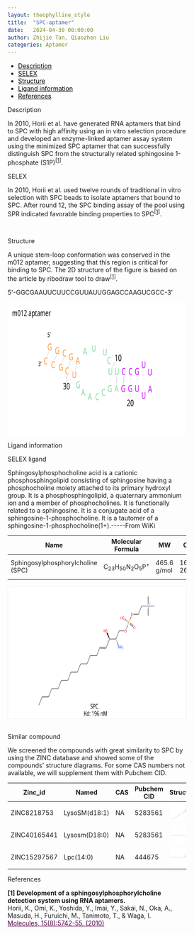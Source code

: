 ```yaml
---
layout: theophylline_style
title:  "SPC-aptamer"
date:   2024-04-30 00:00:00
author: Zhijie Tan, Qiaozhen Liu
categories: Aptamer
---
```




<div class="side-nav">
<ul>
    <div class="side-nav-item"><li><a href="#description" style="color: #000000;">Description</a></li></div>
    <div class="side-nav-item"><li><a href="#SELEX" style="color: #000000;">SELEX</a></li></div>
    <div class="side-nav-item"><li><a href="#Structure" style="color: #000000;">Structure</a></li></div>
    <div class="side-nav-item"><li><a href="#ligand-recognition" style="color: #000000;">Ligand information</a></li></div>
    <div class="side-nav-item"><li><a href="#references" style="color: #000000;">References</a></li></div>
    </ul>
</div>



<p class="header_box" id="description">Description</p>
<p>In 2010, Horii et al. have generated RNA aptamers that bind to SPC with high affinity using an in vitro selection procedure and developed an enzyme-linked aptamer assay system using the minimized SPC aptamer that can successfully distinguish SPC from the structurally related sphingosine 1-phosphate (S1P)<sup>[<a href="#ref1" style="color:#520049">1</a>]</sup>.<br></p>


<p class="header_box" id="SELEX">SELEX</p>
<p>In 2010, Horii et al. used twelve rounds of traditional in vitro selection with SPC beads to isolate aptamers that bound to SPC. After round 12, the SPC binding assay of the pool using SPR indicated favorable binding properties to SPC<sup>[<a href="#ref1" style="color:#520049">1</a>]</sup>.<p>
<br>


<p class="header_box" id="Structure">Structure</p>
<p>A unique stem-loop conformation was conserved in the m012 aptamer, suggesting that this region is critical for binding to SPC. The 2D structure of the figure is based on the article by ribodraw tool to draw<sup>[<a href="#ref1" style="color:#520049">1</a>]</sup>.<br></p>
<p>5'-GGCGAAUUCUUCCGUUAUUGGAGCCAAGUCGCC-3'</p>
<img src="/images/2D/SPC_aptamer_2D.svg" alt="drawing" style="width:800px;height:300px;display:block;margin:0 auto;border-radius:0;" class="img-responsive">
<div style="display: flex; justify-content: center;"></div>



<font ><p class="header_box" id="ligand-recognition">Ligand information</p>  

<p class="blowheader_box">SELEX ligand</p>
<p>Sphingosylphosphocholine acid is a cationic phosphosphingolipid consisting of sphingosine having a phosphocholine moiety attached to its primary hydroxyl group. It is a phosphosphingolipid, a quaternary ammonium ion and a member of phosphocholines. It is functionally related to a sphingosine. It is a conjugate acid of a sphingosine-1-phosphocholine. It is a tautomer of a sphingosine-1-phosphocholine(1+).-----From WiKi</p>
<table class="table table-bordered" style="table-layout:fixed;width:auto;margin-left:auto;margin-right:auto;" >
  <thead>
      <tr>
        <th onclick="sortTable(0)">Name</th>
        <th onclick="sortTable(1)">Molecular Formula</th>
        <th onclick="sortTable(2)">MW</th>
        <th onclick="sortTable(3)">CAS</th>
        <th onclick="sortTable(4)">Solubility</th>
        <th onclick="sortTable(5)">PubChem</th>
        <th onclick="sortTable(6)">MCE</th>
      </tr>
  </thead>
    <tbody>
      <tr>
        <td name="td0">Sphingosylphosphorylcholine (SPC)</td>
        <td name="td1">C<sub>23</sub>H<sub>50</sub>N<sub>2</sub>O<sub>5</sub>P<sup>+</sup></td>
        <td name="td2">465.6 g/mol</td>
        <td name="td3">1670-26-4</td>
        <td name="td4">10 mg/ml (chloroform/methanol (2:1))</td>
        <td name="td5"><a href="https://pubchem.ncbi.nlm.nih.gov/compound/5280613" target="_blank" style="color:#520049"><b>5280613</b></a></td>
        <td name="td6"><a href="https://www.medchemexpress.cn/sphingosylphosphorylcholine.html" target="_blank" style="color:#520049"><b>HY-132187</b></a></td>
      </tr>
	  </tbody>
  </table>
<div style="display: flex; justify-content: center;"></div>
<img src="/images/SELEX_ligand/SPC_SELEX_ligand.svg" alt="drawing" style="width:1000px;height:300px;border:solid 1px #efefef;display:block;margin:0 auto;border-radius:0;" class="img-responsive">
<br>



<p class="blowheader_box">Similar compound</p>                    
<p>We screened the compounds with great similarity to SPC by using the ZINC database and showed some of the compounds' structure diagrams. For some CAS numbers not available, we will supplement them with Pubchem CID.</p>
<table class="table table-bordered" style="table-layout:fixed;width:auto;margin-left:auto;margin-right:auto;" >
  <thead>
      <tr>
        <th onclick="sortTable(1)">Zinc_id</th>
        <th onclick="sortTable(2)">Named</th>
        <th onclick="sortTable(3)">CAS</th>
        <th onclick="sortTable(4)">Pubchem CID</th>
        <th onclick="sortTable(5)">Structure</th>
      </tr>
  </thead>
    <tbody>
      <tr>
        <td name="td1">ZINC8218753</td>
        <td name="td2">LysoSM(d18:1)</td>
        <td name="td3">NA</td>
        <td name="td4">5283561</td>
        <td name="td5"><img src="/images/Similar_compound/SPC_Simi_compound1.svg" alt="drawing" style="width:500px"  px="" /></td>
      </tr>
      <tr>
        <td name="td1">ZINC40165441</td>
        <td name="td2">Lysosm(D18:0)</td>
        <td name="td3">NA</td>
        <td name="td4">5283561</td>
        <td name="td5"><img src="/images/Similar_compound/SPC_Simi_compound2.svg" alt="drawing" style="width:500px"  px="" /></td>
      </tr>
      <tr>
        <td name="td1">ZINC15297567</td>
        <td name="td2">Lpc(14:0)</td>
        <td name="td3">NA</td>
        <td name="td4">444675</td>
        <td name="td5"><img src="/images/Similar_compound/SPC_Simi_compound3.svg" alt="drawing" style="width:500px"  px="" /></td>
      </tr>
	  </tbody>
  </table>
                 
<p class="header_box" id="references">References</p>
                
<a id="ref1"></a><font><strong>[1] Development of a sphingosylphosphorylcholine detection system using RNA aptamers.</strong></font><br />
Horii, K., Omi, K., Yoshida, Y., Imai, Y., Sakai, N., Oka, A., Masuda, H., Furuichi, M., Tanimoto, T., & Waga, I.<br />
<a href="https://pubmed.ncbi.nlm.nih.gov/20729797/" target="_blank" style="color:#520049">Molecules, 15(8):5742-55. (2010)</a>
<br/>



<html lang="en">
    <head>
      <meta charset="utf-8" />
      <meta name="viewport" content="width=device-width, user-scalable=no, minimum-scale=1.0, maximum-scale=1.0">
      <meta http-equiv="X-UA-Compatible" content="IE=edge">
      <!-- Molstar CSS & JS -->
      <link rel="stylesheet" type="text/css" href="https://www.ebi.ac.uk/pdbe/pdb-component-library/css/pdbe-molstar-1.2.1.css">
      <script src="/js/mol/ro_pdbe-molstar-plugin-1.2.1.js"></script>
        <style>
          * {
              margin: 0;
              padding: 0;
              box-sizing: border-box;
          }
          .msp-plugin ::-webkit-scrollbar-thumb {
              background-color: #474748  !important;
          }
          .msp-plugin .msp-layout-standard {
              border: 1px solid #efefef;
          }
          .viewerSection1 {
            padding-top: 0px;
          }
          .controlsSection1 {
            width: 300px;
              display: flex;
              float:left;
              padding: 0px 0 0 0;
              height:25px;
            }
            .controlBox1 {
              border: 0px solid lightgray;
              padding: 0px;
              margin-bottom: 0px;
            }
          #myViewer1{
            float:left;
            width:500px;
            height: 500px;
            position:relative;
          }
        </style>
    </head>
    <script>
      var viewerInstance1 = new PDBeMolstarPlugin();
      var options1 = {
        customData:{
        url:'/pdbfiles/1RAW-3D.pdb',
        format: 'pdb'},
        expanded: false,
        hideControls: true,
        bgColor: {r:255, g:255, b:255},
        }
      var viewerContainer1 = document.getElementById('myViewer1');
      viewerInstance1.render(viewerContainer1, options1);
  window.addEventListener('load', function() {
    var colorSelectionButton1 = document.querySelector('.controlsSection1 button');
    colorSelectionButton1.click();
  });
    </script>
    </html>
